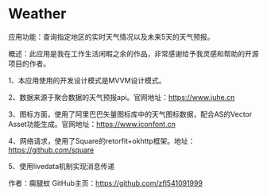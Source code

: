 # Weather
应用功能：查询指定地区的实时天气情况以及未来5天的天气预报。

概述：此应用是我在工作生活闲暇之余的作品，非常感谢给予我灵感和帮助的开源项目的作者。

1、本应用使用的开发设计模式是MVVM设计模式。

2、数据来源于聚合数据的天气预报api。官网地址：https://www.juhe.cn

3、图标方面，使用了阿里巴巴矢量图标库中的天气图标数据，配合AS的Vector Asset功能生成。官网地址：https://www.iconfont.cn

4、网络请求，使用了Square的retorfit+okhttp框架。地址：https://github.com/square

5、使用livedata机制实现消息传递

作者：瘸腿蚊 GitHub主页：https://github.com/zfl541091999
